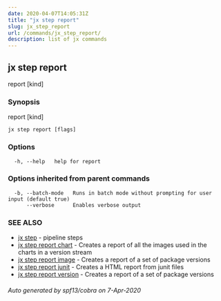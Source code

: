 ```yaml
---
date: 2020-04-07T14:05:31Z
title: "jx step report"
slug: jx_step_report
url: /commands/jx_step_report/
description: list of jx commands
---
```

## jx step report

report [kind]

### Synopsis

report [kind]

```
jx step report [flags]
```

### Options

```
  -h, --help   help for report
```

### Options inherited from parent commands

```
  -b, --batch-mode   Runs in batch mode without prompting for user input (default true)
      --verbose      Enables verbose output
```

### SEE ALSO

* [jx step](/commands/jx_step/)	 - pipeline steps
* [jx step report chart](/commands/jx_step_report_chart/)	 - Creates a report of all the images used in the charts in a version stream
* [jx step report image](/commands/jx_step_report_image/)	 - Creates a report of a set of package versions
* [jx step report junit](/commands/jx_step_report_junit/)	 - Creates a HTML report from junit files
* [jx step report version](/commands/jx_step_report_version/)	 - Creates a report of a set of package versions

###### Auto generated by spf13/cobra on 7-Apr-2020
